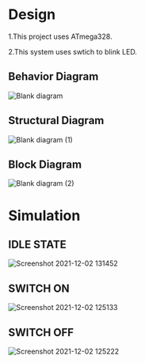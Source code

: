 # Design
 1.This project uses ATmega328.
 
 2.This system uses swtich to blink LED.
## Behavior Diagram
![Blank diagram](https://user-images.githubusercontent.com/94215887/144366190-4952b482-4f0c-40cf-8398-8ada92070bdf.jpeg)
## Structural Diagram
![Blank diagram (1)](https://user-images.githubusercontent.com/94215887/144366226-d3822a39-89c1-421b-aa2a-6254ec3a29f6.jpeg)
## Block Diagram
![Blank diagram (2)](https://user-images.githubusercontent.com/94215887/144366258-c0cbde87-f1e1-4ce5-8e9b-a09c0b3c0e47.jpeg)
# Simulation
## IDLE STATE

![Screenshot 2021-12-02 131452](https://user-images.githubusercontent.com/94215887/144379187-81b7cec8-2be4-4b21-8905-1469ccd1b5cc.png)

## SWITCH ON

![Screenshot 2021-12-02 125133](https://user-images.githubusercontent.com/94215887/144379260-5979aa81-c007-4a54-b6fe-955a6424677d.png)


## SWITCH OFF

![Screenshot 2021-12-02 125222](https://user-images.githubusercontent.com/94215887/144379306-4fc6afe8-0051-4ad0-b49a-229a3397273c.png)


